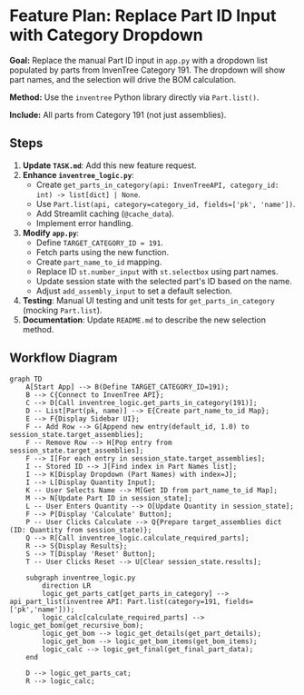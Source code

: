 # Feature Plan: Replace Part ID Input with Category Dropdown

**Goal:** Replace the manual Part ID input in `app.py` with a dropdown list populated by parts from InvenTree Category 191. The dropdown will show part names, and the selection will drive the BOM calculation.

**Method:** Use the `inventree` Python library directly via `Part.list()`.

**Include:** All parts from Category 191 (not just assemblies).

## Steps

1.  **Update `TASK.md`**: Add this new feature request.
2.  **Enhance `inventree_logic.py`**:
    *   Create `get_parts_in_category(api: InvenTreeAPI, category_id: int) -> list[dict] | None`.
    *   Use `Part.list(api, category=category_id, fields=['pk', 'name'])`.
    *   Add Streamlit caching (`@cache_data`).
    *   Implement error handling.
3.  **Modify `app.py`**:
    *   Define `TARGET_CATEGORY_ID = 191`.
    *   Fetch parts using the new function.
    *   Create `part_name_to_id` mapping.
    *   Replace ID `st.number_input` with `st.selectbox` using part names.
    *   Update session state with the selected part's ID based on the name.
    *   Adjust `add_assembly_input` to set a default selection.
4.  **Testing**: Manual UI testing and unit tests for `get_parts_in_category` (mocking `Part.list`).
5.  **Documentation**: Update `README.md` to describe the new selection method.

## Workflow Diagram

```mermaid
graph TD
    A[Start App] --> B(Define TARGET_CATEGORY_ID=191);
    B --> C{Connect to InvenTree API};
    C --> D[Call inventree_logic.get_parts_in_category(191)];
    D -- List[Part(pk, name)] --> E{Create part_name_to_id Map};
    E --> F{Display Sidebar UI};
    F -- Add Row --> G[Append new entry(default_id, 1.0) to session_state.target_assemblies];
    F -- Remove Row --> H[Pop entry from session_state.target_assemblies];
    F --> I[For each entry in session_state.target_assemblies];
    I -- Stored ID --> J[Find index in Part Names list];
    I --> K[Display Dropdown (Part Names) with index=J];
    I --> L[Display Quantity Input];
    K -- User Selects Name --> M[Get ID from part_name_to_id Map];
    M --> N[Update Part ID in session_state];
    L -- User Enters Quantity --> O[Update Quantity in session_state];
    F --> P[Display 'Calculate' Button];
    P -- User Clicks Calculate --> Q{Prepare target_assemblies dict (ID: Quantity from session_state)};
    Q --> R[Call inventree_logic.calculate_required_parts];
    R --> S{Display Results};
    S --> T[Display 'Reset' Button];
    T -- User Clicks Reset --> U[Clear session_state.results];

    subgraph inventree_logic.py
        direction LR
        logic_get_parts_cat[get_parts_in_category] --> api_part_list(inventree API: Part.list(category=191, fields=['pk','name']));
        logic_calc[calculate_required_parts] --> logic_get_bom(get_recursive_bom);
        logic_get_bom --> logic_get_details(get_part_details);
        logic_get_bom --> logic_get_bom_items(get_bom_items);
        logic_calc --> logic_get_final(get_final_part_data);
    end

    D --> logic_get_parts_cat;
    R --> logic_calc;